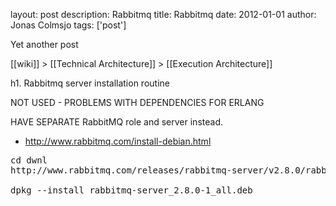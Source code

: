 layout: post
description: Rabbitmq
title: Rabbitmq
date: 2012-01-01
author: Jonas Colmsjo
tags: ['post']

Yet another post





[[wiki]] > [[Technical Architecture]] > [[Execution Architecture]]

h1. Rabbitmq server installation routine


NOT USED - PROBLEMS WITH DEPENDENCIES FOR ERLANG

HAVE SEPARATE RabbitMQ role and server instead.

* http://www.rabbitmq.com/install-debian.html

<pre>
cd dwnl
http://www.rabbitmq.com/releases/rabbitmq-server/v2.8.0/rabbitmq-server_2.8.0-1_all.deb

dpkg --install rabbitmq-server_2.8.0-1_all.deb

</pre>
